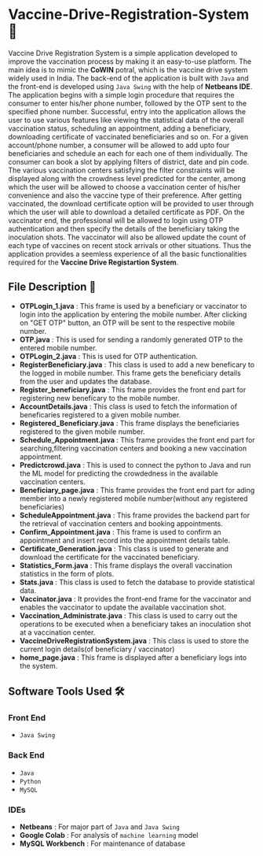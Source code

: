 # Vaccine-Drive-Registration-System :syringe:

Vaccine Drive Registration System is a simple application developed to improve the vaccination process by making it an easy-to-use platform. The main idea is to mimic the **CoWIN** potral, which is the vaccine drive system widely used in India. The back-end of the application is built with `Java` and the front-end is developed using `Java Swing` with the help of **Netbeans IDE**. The application begins with a simple login procedure that requires the consumer to enter his/her phone number, followed by the OTP sent to the specified phone number. Successful, entry into the application allows the user to use various features like viewing the statistical data of the overall vaccination status, scheduling an appointment, adding a beneficiary, downloading certificate of vaccinated beneficiaries and so on. For a given account/phone number, a consumer will be allowed to add upto four beneficiaries and schedule an each for each one of them individually. The consumer can book a slot by applying filters of district, date and pin code. The various vaccination centers satisfying the filter constraints will be displayed along with the crowdness level predicted for the center, among which the user will be allowed to choose a vaccination center of his/her convenience and also the vaccine type of their preference. After getting vaccinated, the download certificate option will be provided to user through which the user will able to download a detailed certificate as PDF. On the vaccinator end, the professional will be allowed to login using OTP authentication and then specify the details of the beneficiary taking the inoculation shots. The vaccinator will also be allowed update the count of each type of vaccines on recent stock arrivals or other situations. Thus the application provides a seemless experience of all the basic functionalities required for the **Vaccine Drive Registartion System**.

## File Description :file_folder:

- **OTPLogin_1.java** : This frame is used by a beneficiary or vaccinator to login into the application by entering the mobile number. After clicking on "GET OTP" button, an OTP will be sent to the respective mobile number.
- **OTP.java** : This is used for sending a randomly generated OTP to the entered mobile number.
- **OTPLogin_2.java** : This is used for OTP authentication.
- **RegisterBeneficiary.java** : This class is used to add a new beneficary to the logged in mobile number. This frame gets the beneficiary details from the user and updates the database.
- **Register_beneficiary.java** : This frame provides the front end part for registering new beneficary to the mobile number.
- **AccountDetails.java** : This class is used to fetch the information of beneficaries registered to a given mobile number.
- **Registered_Beneficiary.java** : This frame displays the beneficiaries registered to the given mobile number.
- **Schedule_Appointment.java** : This frame provides the front end part for searching,filtering vaccination centers and booking a new vaccination appointment.
- **Predictcrowd.java** : This is used to connect the python to Java and run the ML model for predicting the crowdedness in the available vaccination centers.
- **Beneficiary_page.java** : This frame provides the front end part for ading member into a newly registered mobile number(without any registered beneficiaries)
- **ScheduleAppointment.java** : This frame provides the backend part for the retrieval of vaccination centers and booking appointments.
- **Confirm_Appointment.java** : This frame is used to confirm an appointment and insert record into the appointment details table.
- **Certificate_Generation.java** : This class is used to generate and download the certificate for the vaccinated beneficiary.
- **Statistics_Form.java** : This frame displays the overall vaccination statistics in the form of plots.
- **Stats.java** : This class is used to fetch the database to provide statistical data.
- **Vaccinator.java** : It provides the front-end frame for the vaccinator and enables the vaccinator to update the available vaccination shot.
- **Vaccination_Administrate.java** :  This class is used to carry out the operations to be executed when a beneficiary takes an inoculation shot at a vaccination center.
- **VaccineDriveRegistrationSystem.java** : This class is used to store the current login details(of beneficiary / vaccinator)
- **home_page.java** : This frame is displayed after a beneficiary logs into the system. 

## Software Tools Used :hammer_and_wrench:

### Front End
- `Java Swing`

### Back End
- `Java`
- `Python`
- `MySQL`

### IDEs
- **Netbeans** : For major part of `Java` and `Java Swing`
- **Google Colab** : For analysis of `machine learning` model
- **MySQL Workbench** : For maintenance of database
